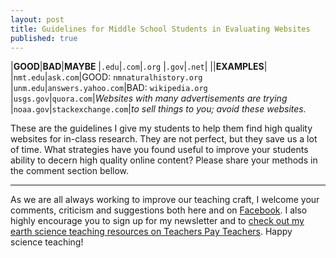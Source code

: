 ```yaml
---
layout: post
title: Guidelines for Middle School Students in Evaluating Websites
published: true
---
```


|**GOOD**|**BAD**|**MAYBE**
|`.edu`|`.com`|`.org`
|`.gov`|`.net`|
||**EXAMPLES**|
|`nmt.edu`|`ask.com`|GOOD: `nmnaturalhistory.org`
|`unm.edu`|`answers.yahoo.com`|BAD: `wikipedia.org`
|`usgs.gov`|`quora.com`|*Websites with many advertisements are trying*
|`noaa.gov`|`stackexchange.com`|*to sell things to you; avoid these websites.*


These are the guidelines I give my students to help them find high quality websites for in-class research. They are not perfect, but they save us a lot of time. What strategies have you found useful to improve your students ability to decern high quality online content? Please share your methods in the comment section bellow. 

---

As we are all always working to improve our teaching craft, I welcome your comments, criticism and suggestions both here and on [Facebook](https://www.facebook.com/MSEarthScience). I also highly encourage you to sign up for my newsletter and to [check out my earth science teaching resources on Teachers Pay Teachers](https://www.teacherspayteachers.com/Store/Middle-School-Earth-Science). Happy science teaching!
